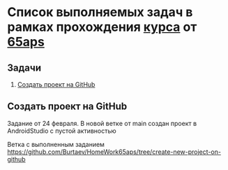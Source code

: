 # Список выполняемых задач в рамках прохождения [курса](https://65apps.com/education) от  [65aps](https://65apps.com)

## Задачи

1. [Создать проект на GitHub](#Создать-проект-на-GitHub)

## Создать проект на GitHub

Задание от 24 февраля. В новой веткe от main создан проект в AndroidStudio с пустой активностью

Ветка с выполненным заданием https://github.com/Burtaev/HomeWork65aps/tree/create-new-project-on-github



